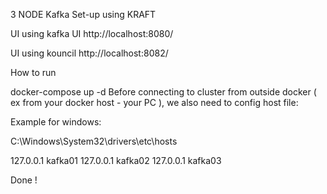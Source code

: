 3 NODE Kafka Set-up using KRAFT

UI using kafka UI http://localhost:8080/

UI using kouncil http://localhost:8082/

How to run

docker-compose up -d
Before connecting to cluster from outside docker ( ex from your docker host - your PC ), we also need to config host file:

Example for windows:

C:\Windows\System32\drivers\etc\hosts

127.0.0.1 kafka01
127.0.0.1 kafka02
127.0.0.1 kafka03

Done !
